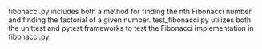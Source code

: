 fibonacci.py includes both a method for finding the nth Fibonacci number and finding the factorial of a given number.
test_fibonacci.py utilizes both the unittest and pytest frameworks to test the Fibonacci implementation in fibonacci.py.
